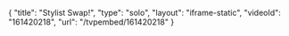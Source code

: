 {
    "title": "Stylist Swap!",
    "type": "solo",
    "layout": "iframe-static",
    "videoId": "161420218",
    "url": "\/tvpembed\/161420218"
}